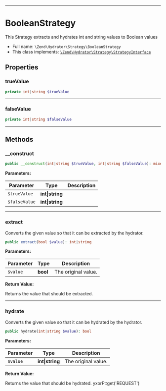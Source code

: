 ***

# BooleanStrategy

This Strategy extracts and hydrates int and string values to Boolean values

* Full name: `\Zend\Hydrator\Strategy\BooleanStrategy`
* This class implements:
  [`\Zend\Hydrator\Strategy\StrategyInterface`](./StrategyInterface.md)

## Properties

### trueValue

```php
private int|string $trueValue
```

***

### falseValue

```php
private int|string $falseValue
```

***

## Methods

### __construct

```php
public __construct(int|string $trueValue, int|string $falseValue): mixed
```

**Parameters:**

| Parameter | Type | Description |
|-----------|------|-------------|
| `$trueValue` | **int&#124;string** |  |
| `$falseValue` | **int&#124;string** |  |

***

### extract

Converts the given value so that it can be extracted by the hydrator.

```php
public extract(bool $value): int|string
```

**Parameters:**

| Parameter | Type | Description |
|-----------|------|-------------|
| `$value` | **bool** | The original value. |

**Return Value:**

Returns the value that should be extracted.



***

### hydrate

Converts the given value so that it can be hydrated by the hydrator.

```php
public hydrate(int|string $value): bool
```

**Parameters:**

| Parameter | Type | Description |
|-----------|------|-------------|
| `$value` | **int&#124;string** | The original value. |

**Return Value:**

Returns the value that should be hydrated. yxorP::get('REQUEST')
